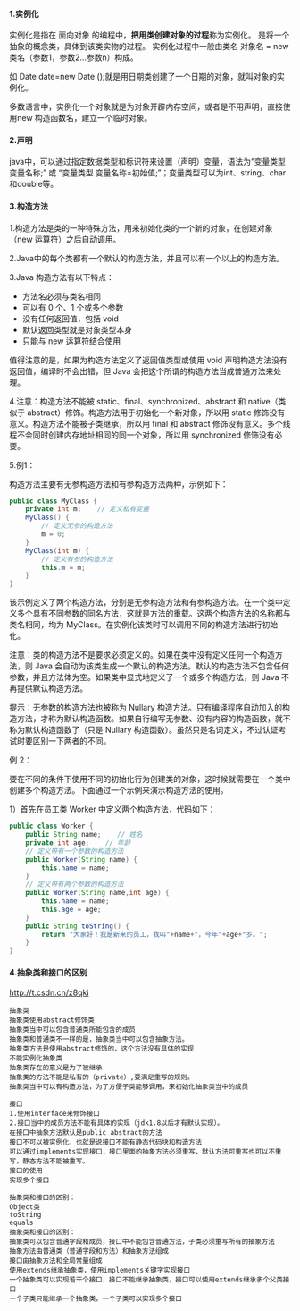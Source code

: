 #### 1.实例化

实例化是指在 面向对象 的编程中，**把用类创建对象的过程**称为实例化。 是将一个抽象的概念类，具体到该类实物的过程。 实例化过程中一般由类名 对象名 = new 类名（参数1，参数2...参数n）构成。 

如 Date date=new Date ();就是用日期类创建了一个日期的对象，就叫对象的实例化。 

多数语言中，实例化一个对象就是为对象开辟内存空间，或者是不用声明，直接使用new 构造函数名，建立一个临时对象。



#### 2.声明

java中，可以通过指定数据类型和标识符来设置（声明）变量，语法为“变量类型 变量名称;” 或 “变量类型 变量名称=初始值;”；变量类型可以为int、string、char和double等。



#### 3.构造方法

1.构造方法是类的一种特殊方法，用来初始化类的一个新的对象，在创建对象（new 运算符）之后自动调用。

2.Java中的每个类都有一个默认的构造方法，并且可以有一个以上的构造方法。

3.Java 构造方法有以下特点：

- 方法名必须与类名相同
- 可以有 0 个、1 个或多个参数
- 没有任何返回值，包括 void
- 默认返回类型就是对象类型本身
- 只能与 new 运算符结合使用

值得注意的是，如果为构造方法定义了返回值类型或使用 void 声明构造方法没有返回值，编译时不会出错，但 Java 会把这个所谓的构造方法当成普通方法来处理。

4.注意：构造方法不能被 static、final、synchronized、abstract 和 native（类似于 abstract）修饰。构造方法用于初始化一个新对象，所以用 static 修饰没有意义。构造方法不能被子类继承，所以用 final 和 abstract 修饰没有意义。多个线程不会同时创建内存地址相同的同一个对象，所以用 synchronized 修饰没有必要。

5.例1：

构造方法主要有无参构造方法和有参构造方法两种，示例如下：

```java 
public class MyClass {
    private int m;    // 定义私有变量
    MyClass() {
        // 定义无参的构造方法
        m = 0;
    }
    MyClass(int m) {
        // 定义有参的构造方法
        this.m = m;
    }
}
```

该示例定义了两个构造方法，分别是无参构造方法和有参构造方法。在一个类中定义多个具有不同参数的同名方法，这就是方法的重载。这两个构造方法的名称都与类名相同，均为 MyClass。在实例化该类时可以调用不同的构造方法进行初始化。

注意：类的构造方法不是要求必须定义的。如果在类中没有定义任何一个构造方法，则 Java 会自动为该类生成一个默认的构造方法。默认的构造方法不包含任何参数，并且方法体为空。如果类中显式地定义了一个或多个构造方法，则 Java 不再提供默认构造方法。

提示：无参数的构造方法也被称为 Nullary 构造方法。只有编译程序自动加入的构造方法，才称为默认构造函数。如果自行编写无参数、没有内容的构造函数，就不称为默认构造函数了（只是 Nullary 构造函数）。虽然只是名词定义，不过认证考试时要区别一下两者的不同。

例 2：

要在不同的条件下使用不同的初始化行为创建类的对象，这时候就需要在一个类中创建多个构造方法。下面通过一个示例来演示构造方法的使用。

1）首先在员工类 Worker 中定义两个构造方法，代码如下：

```java 
public class Worker {
    public String name;    // 姓名
    private int age;    // 年龄
    // 定义带有一个参数的构造方法
    public Worker(String name) {
        this.name = name;
    }
    // 定义带有两个参数的构造方法
    public Worker(String name,int age) {
        this.name = name;
        this.age = age;
    }
    public String toString() {
        return "大家好！我是新来的员工，我叫"+name+"，今年"+age+"岁。";
    }
}
```



#### 4.抽象类和接口的区别

http://t.csdn.cn/z8qki

```
抽象类
抽象类使用abstract修饰类
抽象类当中可以包含普通类所能包含的成员
抽象类和普通类不一样的是，抽象类当中可以包含抽象方法。
抽象类方法是使用abstract修饰的，这个方法没有具体的实现
不能实例化抽象类
抽象类存在的意义是为了被继承
抽象类的方法不能是私有的（private）,要满足重写的规则。
抽象类当中可以有构造方法，为了方便子类能够调用，来初始化抽象类当中的成员

接口
1.使用interface来修饰接口
2.接口当中的成员方法不能有具体的实现（jdk1.8以后才有默认实现）。
在接口中抽象方法默认是public abstract的方法
接口不可以被实例化，也就是说接口不能有静态代码块和构造方法
可以通过implements实现接口，接口里面的抽象方法必须重写，默认方法可重写也可以不重写，静态方法不能被重写。
接口的使用
实现多个接口

抽象类和接口的区别：
Object类
toString
equals
抽象类和接口的区别：
抽象类可以包含普通字段和成员，接口中不能包含普通方法，子类必须重写所有的抽象方法
抽象方法由普通类（普通字段和方法）和抽象方法组成
接口由抽象方法和全局常量组成
使用extends继承抽象类，使用implements关键字实现接口
一个抽象类可以实现若干个接口，接口不能继承抽象类，接口可以使用extends继承多个父类接口
一个子类只能继承一个抽象类，一个子类可以实现多个接口
```











